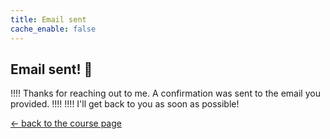 ```yaml
---
title: Email sent
cache_enable: false
---
```


## Email sent! 📨

!!!! Thanks for reaching out to me. A confirmation was sent to the email you provided.
!!!!
!!!! I'll get back to you as soon as possible!

[<- back to the course page](/training/advanced-iteration)

